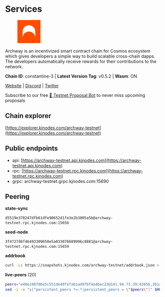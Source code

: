 # Services

<figure><img src="https://raw.githubusercontent.com/kj89/cosmos-images/main/logos/archway.png" alt=""><figcaption></figcaption></figure>

Archway is an incentivized smart contract chain for Cosmos  ecosystem which gives developers a simple way to build  scalable cross-chain dapps. The developers automatically  receive rewards for their contributions to the network.

**Chain ID**: constantine-3 | **Latest Version Tag**: v0.5.2 | **Wasm**: ON

[Website](https://archway.io) | [Discord](https://discord.gg/archwayhq) | [Twitter](https://twitter.com/archwayhq)



Subscribe to our free [🤖 Testnet Proposal Bot](https://t.me/kjnodes_testnet_proposal_bot) to never miss upcoming proposals


## Chain explorer
[https://explorer.kjnodes.com/archway-testnet](https://explorer.kjnodes.com/archway-testnet)

## Public endpoints

* api: [https://archway-testnet.api.kjnodes.com](https://archway-testnet.api.kjnodes.com)
* rpc: [https://archway-testnet.rpc.kjnodes.com](https://archway-testnet.rpc.kjnodes.com)
* grpc: archway-testnet.grpc.kjnodes.com:15690

## Peering

**state-sync**

```text
d5519e378247dfb61dfe90652d1fe3e2b3005a5b@archway-testnet.rpc.kjnodes.com:15656
```

**seed-node**

```text
3f472746f46493309650e5a033076689996c8881@archway-testnet.rpc.kjnodes.com:15659
```

**addrbook**
```bash
curl -Ls https://snapshots.kjnodes.com/archway-testnet/addrbook.json > $HOME/.archway/config/addrbook.json
```

**live-peers** (20)
```bash
peers="e40e240706e5c551de40fefab1ad9fbf4a4bec23@141.94.73.39:42656,261acb73f483d1cace653cb54f7b8815f63b7e56@54.36.227.1:26656,ac7e3903648ea720a8c3a8fec4051f8fabbc79cf@185.185.82.252:26656,8dfda1e1a1a690440810d8fdc19c5788ac5a4810@65.109.48.181:33656,72ff166996ef9590879a7b7ab00b3b71529632a9@65.109.90.171:31656,874f0042c20d3808eccb86b523fffe42903034b8@95.217.144.107:11556,d5519e378247dfb61dfe90652d1fe3e2b3005a5b@65.109.68.190:15656,b7084c40af131f24ab7e449a9844e0f56c94fa41@51.91.30.173:4000,8b96338b18c1e4a76a119fe0812c131a4e2cc96a@65.109.70.45:20656,2854e7247155c5c0c418de40ed168850b4c73c60@85.232.252.19:26156,958d9056c6173edb4714b6468bda509e97d0c80c@65.108.231.124:45656,e5e71ccd387eba74fec51b211e9236fca965af40@46.4.5.45:11556,50fff25c44a764e50e83e08da7727fb2aa345101@65.109.93.58:40656,3591dd903e95c9b25618f90c4a6bda63861ab8ec@65.109.92.79:45656,1171accc7427f2ffb76fcaa5acdef518ff42c382@178.63.104.200:45656,5c2a752c9b1952dbed075c56c600c3a79b58c395@195.3.220.140:26946,280fe9d15d5399bdd549487246dac82bab0a3fe8@220.85.113.33:26656,3320a6e7d7f1480e832d74d5ada53d8e275458bb@65.108.238.61:24656,294a03eabd098fe74ab1d5eac97d9fd11684d3db@120.226.39.215:26656,9aa8a73ea9364aa3cf7806d4dd25b6aed88d8152@190.2.136.144:11756"
sed -i -e "s|^persistent_peers *=.*|persistent_peers = \"$peers\"|" $HOME/.archway/config/config.toml
```
